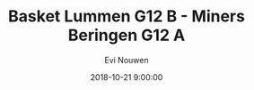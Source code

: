---
layout: album
title: Basket Lummen G12 B - Miners Beringen G12 A
description: Competitie wedstrijd tussen Basket Lummen G12 B en Miners Beringen G12 A.
date: 2018-10-21 9:00:00
cover: /albums/2018-10-21-Basket-Lummen-G12B-Miners-Beringen-G10A/thumbnails/IMG_20181021_103756.jpg
author: Evi Nouwen
pagination: 
  enabled: true
  images: true
  imageLayout: image
  itemsPerPage: 64
---